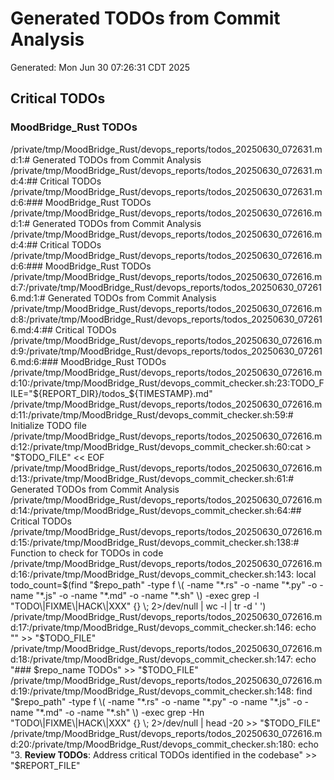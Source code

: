 # Generated TODOs from Commit Analysis
Generated: Mon Jun 30 07:26:31 CDT 2025

## Critical TODOs

### MoodBridge_Rust TODOs
/private/tmp/MoodBridge_Rust/devops_reports/todos_20250630_072631.md:1:# Generated TODOs from Commit Analysis
/private/tmp/MoodBridge_Rust/devops_reports/todos_20250630_072631.md:4:## Critical TODOs
/private/tmp/MoodBridge_Rust/devops_reports/todos_20250630_072631.md:6:### MoodBridge_Rust TODOs
/private/tmp/MoodBridge_Rust/devops_reports/todos_20250630_072616.md:1:# Generated TODOs from Commit Analysis
/private/tmp/MoodBridge_Rust/devops_reports/todos_20250630_072616.md:4:## Critical TODOs
/private/tmp/MoodBridge_Rust/devops_reports/todos_20250630_072616.md:6:### MoodBridge_Rust TODOs
/private/tmp/MoodBridge_Rust/devops_reports/todos_20250630_072616.md:7:/private/tmp/MoodBridge_Rust/devops_reports/todos_20250630_072616.md:1:# Generated TODOs from Commit Analysis
/private/tmp/MoodBridge_Rust/devops_reports/todos_20250630_072616.md:8:/private/tmp/MoodBridge_Rust/devops_reports/todos_20250630_072616.md:4:## Critical TODOs
/private/tmp/MoodBridge_Rust/devops_reports/todos_20250630_072616.md:9:/private/tmp/MoodBridge_Rust/devops_reports/todos_20250630_072616.md:6:### MoodBridge_Rust TODOs
/private/tmp/MoodBridge_Rust/devops_reports/todos_20250630_072616.md:10:/private/tmp/MoodBridge_Rust/devops_commit_checker.sh:23:TODO_FILE="${REPORT_DIR}/todos_${TIMESTAMP}.md"
/private/tmp/MoodBridge_Rust/devops_reports/todos_20250630_072616.md:11:/private/tmp/MoodBridge_Rust/devops_commit_checker.sh:59:# Initialize TODO file
/private/tmp/MoodBridge_Rust/devops_reports/todos_20250630_072616.md:12:/private/tmp/MoodBridge_Rust/devops_commit_checker.sh:60:cat > "$TODO_FILE" << EOF
/private/tmp/MoodBridge_Rust/devops_reports/todos_20250630_072616.md:13:/private/tmp/MoodBridge_Rust/devops_commit_checker.sh:61:# Generated TODOs from Commit Analysis
/private/tmp/MoodBridge_Rust/devops_reports/todos_20250630_072616.md:14:/private/tmp/MoodBridge_Rust/devops_commit_checker.sh:64:## Critical TODOs
/private/tmp/MoodBridge_Rust/devops_reports/todos_20250630_072616.md:15:/private/tmp/MoodBridge_Rust/devops_commit_checker.sh:138:# Function to check for TODOs in code
/private/tmp/MoodBridge_Rust/devops_reports/todos_20250630_072616.md:16:/private/tmp/MoodBridge_Rust/devops_commit_checker.sh:143:    local todo_count=$(find "$repo_path" -type f \( -name "*.rs" -o -name "*.py" -o -name "*.js" -o -name "*.md" -o -name "*.sh" \) -exec grep -l "TODO\|FIXME\|HACK\|XXX" {} \; 2>/dev/null | wc -l | tr -d ' ')
/private/tmp/MoodBridge_Rust/devops_reports/todos_20250630_072616.md:17:/private/tmp/MoodBridge_Rust/devops_commit_checker.sh:146:        echo "" >> "$TODO_FILE"
/private/tmp/MoodBridge_Rust/devops_reports/todos_20250630_072616.md:18:/private/tmp/MoodBridge_Rust/devops_commit_checker.sh:147:        echo "### $repo_name TODOs" >> "$TODO_FILE"
/private/tmp/MoodBridge_Rust/devops_reports/todos_20250630_072616.md:19:/private/tmp/MoodBridge_Rust/devops_commit_checker.sh:148:        find "$repo_path" -type f \( -name "*.rs" -o -name "*.py" -o -name "*.js" -o -name "*.md" -o -name "*.sh" \) -exec grep -Hn "TODO\|FIXME\|HACK\|XXX" {} \; 2>/dev/null | head -20 >> "$TODO_FILE"
/private/tmp/MoodBridge_Rust/devops_reports/todos_20250630_072616.md:20:/private/tmp/MoodBridge_Rust/devops_commit_checker.sh:180:    echo "3. **Review TODOs**: Address critical TODOs identified in the codebase" >> "$REPORT_FILE"
